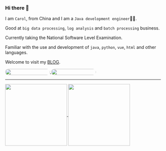 ### Hi there 👋

I am `Carol`, from China and I am a `Java development engineer`🧑‍💻.

Good at `big data processing`, `log analysis` and `batch processing` business.

Currently taking the National Software Level Examination.

Familiar with the use and development of `java`, `python`, `vue`, `html` and other languages.

Welcome to visit my [BLOG](https://blog.xindu.site).

<a href="mailto:lxw@cnkj.site" style="a:link {color: none; text-decoration:none;}">
  <img height=auto align="center" style="width:145px;height:20px;border-radius: 10px;" src="https://img.shields.io/badge/Email-lxw%40cnkj.site-blue?logo=gmail&label=Email&labelColor=blue&color=green" />
</a>

<a href="https://blog.xindu.site" style="a:link {color: none; text-decoration:none;}">
  <img height=auto align="center" style="width:145px;height:20px;border-radius: 10px;" src="https://redirect.cnkj.site:8099/b/2023/657fb7c580f76.webp?type=blog" />
</a>


<hr>

<!--
<picture>
  <source
    srcset="https://github-readme-stats.vercel.app/api?username=carolcoral&show_icons=true&theme=dark&rank_icon=percentile"
    media="(prefers-color-scheme: dark)"
  />
  <source
    srcset="https://github-readme-stats.vercel.app/api?username=carolcoral&show_icons=true&theme=merko&bg_color=ffffff&rank_icon=percentile"
    media="(prefers-color-scheme: light), (prefers-color-scheme: no-preference)"
  />
  <img src="https://github-readme-stats.vercel.app/api?username=carolcoral&show_icons=true&rank_icon=percentile" />
</picture>
-->


<a href="https://github.com/carolcoral">
  <img height=200 align="center" src="https://github-readme-stats.vercel.app/api?username=carolcoral&show_icons=true&rank_icon=percentile" />
</a>
<a href="https://github.com/carolcoral">
  <img height=200 align="center" src="https://github-readme-stats.vercel.app/api/top-langs?username=carolcoral&layout=compact&langs_count=8&card_width=320" />
</a>

